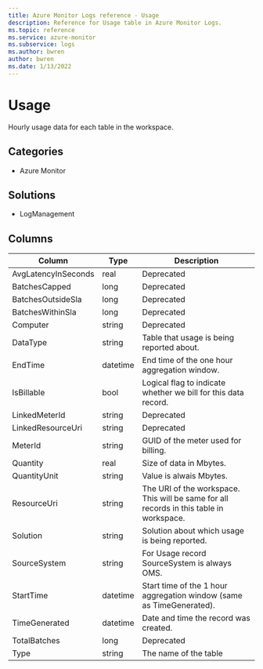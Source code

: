 ```yaml
---
title: Azure Monitor Logs reference - Usage
description: Reference for Usage table in Azure Monitor Logs.
ms.topic: reference
ms.service: azure-monitor
ms.subservice: logs
ms.author: bwren
author: bwren
ms.date: 1/13/2022
---
```


# Usage

 Hourly usage data for each table in the workspace.

## Categories

- Azure Monitor
## Solutions

- LogManagement




## Columns

| Column | Type | Description |
| --- | --- | --- |
| AvgLatencyInSeconds | real | Deprecated |
| BatchesCapped | long | Deprecated |
| BatchesOutsideSla | long | Deprecated |
| BatchesWithinSla | long | Deprecated |
| Computer | string | Deprecated |
| DataType | string | Table that usage is being reported about. |
| EndTime | datetime | End time of the one hour aggregation window. |
| IsBillable | bool | Logical flag to indicate whether we bill for this data record. |
| LinkedMeterId | string | Deprecated |
| LinkedResourceUri | string | Deprecated |
| MeterId | string | GUID of the meter used for billing. |
| Quantity | real | Size of data in Mbytes. |
| QuantityUnit | string | Value is alwais Mbytes. |
| ResourceUri | string | The URI of the workspace. This will be same for all records in this table in workspace. |
| Solution | string | Solution about which usage is being reported. |
| SourceSystem | string | For Usage record SourceSystem is always OMS. |
| StartTime | datetime | Start time of the 1 hour aggregation window (same as TimeGenerated). |
| TimeGenerated | datetime | Date and time the record was created. |
| TotalBatches | long | Deprecated |
| Type | string | The name of the table |
